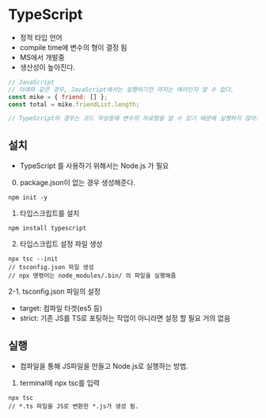 # TypeScript

- 정적 타입 언어
- compile time에 변수의 형이 결정 됨
- MS에서 개발중
- 생산성이 높아진다.

```javascript
// JavaScript
// 아래와 같은 경우, JavaScript에서는 실행하기전 까지는 에러인지 알 수 없다.
const mike = { friend: [] };
const total = mike.friendList.length;

// TypeScript의 경우는 코드 작성중에 변수의 자료형을 알 수 있기 때문에 실행하지 않아도 알 수 있다.
```

## 설치

- TypeScript 를 사용하기 위해서는 Node.js 가 필요

0. package.json이 없는 경우 생성해준다.

```
npm init -y
```

1. 타입스크립트를 설치

```
npm install typescript
```

2. 타입스크립트 설정 파일 생성

```
npx tsc --init
// tsconfig.json 파일 생성
// npx 명령어는 node_modules/.bin/ 의 파일을 실행해줌
```

2-1. tsconfig.json 파일의 설정

- target: 컴파일 타겟(es5 등)
- strict: 기존 JS를 TS로 포팅하는 작업이 아니라면 설정 할 필요 거의 없음

## 실행

- 컴파일을 통해 JS파일을 만들고 Node.js로 실행하는 방법.

1. terminal에 npx tsc를 입력

```
npx tsc
// *.ts 파일을 JS로 변환한 *.js가 생성 됨.
```
